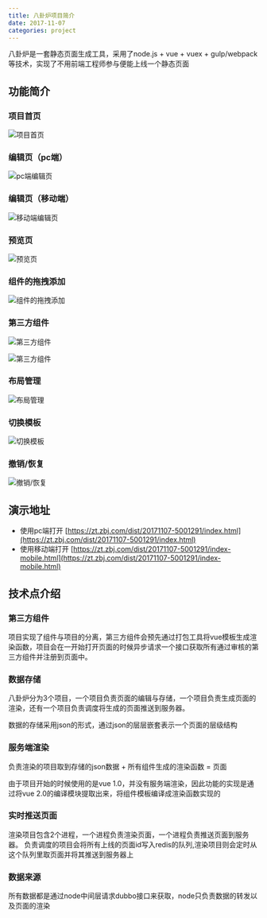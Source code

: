 ```yaml
---
title: 八卦炉项目简介
date: 2017-11-07
categories: project
---
```


八卦炉是一套静态页面生成工具，采用了node.js + vue + vuex + gulp/webpack等技术，实现了不用前端工程师参与便能上线一个静态页面

## 功能简介

### 项目首页

![项目首页](https://raw.githubusercontent.com/lyhper/blog-markdown/master/img/bgl-home.jpg)

### 编辑页（pc端）

![pc端编辑页](https://raw.githubusercontent.com/lyhper/blog-markdown/master/img/bgl-edit-pc.jpg)

### 编辑页（移动端）

![移动端编辑页](https://raw.githubusercontent.com/lyhper/blog-markdown/master/img/bgl-edit-mobile.jpg)

### 预览页

![预览页](https://raw.githubusercontent.com/lyhper/blog-markdown/master/img/bgl-edit-preview.jpg)

### 组件的拖拽添加

![组件的拖拽添加](https://raw.githubusercontent.com/lyhper/blog-markdown/master/img/bgl-drag.gif)

### 第三方组件

![第三方组件](https://raw.githubusercontent.com/lyhper/blog-markdown/master/img/bgl-third-component.jpg)

![第三方组件](https://raw.githubusercontent.com/lyhper/blog-markdown/master/img/bgl-third-component.gif)

### 布局管理

![布局管理](https://raw.githubusercontent.com/lyhper/blog-markdown/master/img/bgl-layout.gif)

### 切换模板

![切换模板](https://raw.githubusercontent.com/lyhper/blog-markdown/master/img/bgl-switch-template.gif)

### 撤销/恢复

![撤销/恢复](https://raw.githubusercontent.com/lyhper/blog-markdown/master/img/bgl-undo-redo.gif)

## 演示地址

- 使用pc端打开
[https://zt.zbj.com/dist/20171107-5001291/index.html](https://zt.zbj.com/dist/20171107-5001291/index.html)
- 使用移动端打开
[https://zt.zbj.com/dist/20171107-5001291/index-mobile.html](https://zt.zbj.com/dist/20171107-5001291/index-mobile.html)

## 技术点介绍

### 第三方组件

项目实现了组件与项目的分离，第三方组件会预先通过打包工具将vue模板生成渲染函数，项目会在一开始打开页面的时候异步请求一个接口获取所有通过审核的第三方组件并注册到页面中。

### 数据存储

八卦炉分为3个项目，一个项目负责页面的编辑与存储，一个项目负责生成页面的渲染，还有一个项目负责调度将生成的页面推送到服务器。

数据的存储采用json的形式，通过json的层层嵌套表示一个页面的层级结构

### 服务端渲染

负责渲染的项目取到存储的json数据 + 所有组件生成的渲染函数 = 页面

由于项目开始的时候使用的是vue 1.0，并没有服务端渲染，因此功能的实现是通过将vue 2.0的编译模块提取出来，将组件模板编译成渲染函数实现的

### 实时推送页面

渲染项目包含2个进程，一个进程负责渲染页面，一个进程负责推送页面到服务器。
负责调度的项目会将所有上线的页面id写入redis的队列,渲染项目则会定时从这个队列里取页面并将其推送到服务器上

### 数据来源

所有数据都是通过node中间层请求dubbo接口来获取，node只负责数据的转发以及页面的渲染